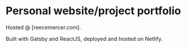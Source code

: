 # Personal website/project portfolio

Hosted @ [reecemercer.com].


Built with Gatsby and ReactJS, deployed and hosted on Netlify.

